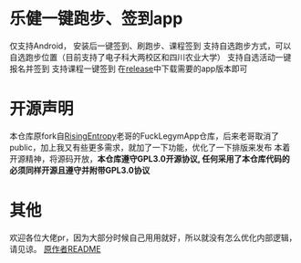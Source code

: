 # 乐健一键跑步、签到app
仅支持Android， 安装后一键签到、刷跑步、课程签到
支持自选跑步方式，可以自选跑步位置（目前支持了电子科大两校区和四川农业大学）
支持自选活动一键报名并签到
支持课程一键签到
在[release](https://github.com/Foreverddb/FuckLegym/releases/)中下载需要的app版本即可

# 开源声明
本仓库原fork自[RisingEntropy](https://github.com/RisingEntropy)老哥的FuckLegymApp仓库，后来老哥取消了public，加上我又有些更多需求，就加了一下功能，优化了一下排版来发布
本着开源精神，将源码开放，**本仓库遵守GPL3.0开源协议, 任何采用了本仓库代码的必须同样开源且遵守并附带GPL3.0协议**

# 其他
欢迎各位大佬pr，因为大部分时候自己用用就好，所以就没有怎么优化内部逻辑，请见谅。
[原作者README](https://github.com/Foreverddb/FuckLegym/release/README.md)